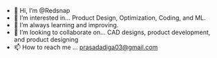 - 👋 Hi, I’m @Redsnap
- 👀 I’m interested in... Product Design, Optimization, Coding, and ML.
- 🌱 I’m always learning and improving.
- 💞️ I’m looking to collaborate on... CAD designs, product development, and product designing
- 📫 How to reach me ... prasadadiga03@gmail.com

<!---
Redsnap/Redsnap is a ✨ special ✨ repository because its `README.md` (this file) appears on your GitHub profile.
You can click the Preview link to take a look at your changes.
--->
